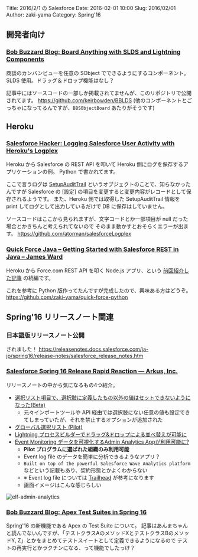 Title: 2016/2/1 の Salesforce
Date: 2016-02-01 10:00
Slug: 2016/02/01
Author: zaki-yama
Category: Spring'16


## 開発者向け




### [Bob Buzzard Blog: Board Anything with SLDS and Lightning Components](http://bobbuzzard.blogspot.jp/2016/01/board-anything-with-slds-and-lightning.html)

商談のカンバンビューを任意の SObject でできるようにするコンポーネント。
SLDS 使用。ドラッグ＆ドロップ機能はなし？

記事中にはソースコードの一部しか掲載されてませんが、このリポジトリで公開されてます。
https://github.com/keirbowden/BBLDS
(他のコンポーネントとごっちゃになってるんですが、`BBSObjectBoard` あたりがそうです)

## Heroku

### [Salesforce Hacker: Logging Salesforce User Activity with Heroku's Logplex](http://www.salesforcehacker.com/2016/01/logging-salesforce-user-activity-with.html)

Heroku から Salesforce の REST API を叩いて Heroku 側にログを保存するアプリケーションの例。
Python で書かれてます。

ここで言うログは [SetupAuditTrail](https://developer.salesforce.com/docs/atlas.en-us.api.meta/api/sforce_api_objects_setupaudittrail.htm) というオブジェクトのことで、知らなかったんですが Salesforce の [設定] の項目を変更すると変更内容がレコードとして保存されるようです。
また、Heroku 側では取得した SetupAuditTrail 情報を print してログとして出力しているだけで DB に保存はしていません。

ソースコードはここから見られますが、文字コードとか一部項目が null だった場合とかきちんと考えられてないので
そのまま動かすとおそらくエラーが出ます。
https://github.com/atorman/salesforceLogplex


### [Quick Force Java – Getting Started with Salesforce REST in Java – James Ward](http://www.jamesward.com/2016/01/26/quick-force-java-getting-started-with-salesforce-rest-in-java)

Heroku から Force.com REST API を叩く Node.js アプリ、という [前回紹介した記事](http://www.jamesward.com/2016/01/13/salesforce-rest-apis-from-zero-to-cloud-to-local-dev-in-minutes) の続編です。

これを参考に Python 版作ってたんですが完成したので、興味ある方はどうぞ。
https://github.com/zaki-yama/quick-force-python


## Spring'16 リリースノート関連

### 日本語版リリースノート公開

されました！
https://releasenotes.docs.salesforce.com/ja-jp/spring16/release-notes/salesforce_release_notes.htm

### [Salesforce Spring 16 Release Rapid Reaction — Arkus, Inc.](http://www.arkusinc.com/archive/2016/salesforce-spring-16-release-rapid-reaction)

リリースノートの中から気になるもの4つ紹介。

- [選択リスト項目で、選択肢に定義したもの以外の値はセットできないようになった(Beta)](http://docs.releasenotes.salesforce.com/en-us/spring16/release-notes/rn_forcecom_general_restricted_picklists_beta.htm)
    - 元々インポートツールや API 経由では選択肢にない任意の値も設定できてしまっていたが、それを禁止するオプションが追加された
- [グローバル選択リスト (Pilot)](http://docs.releasenotes.salesforce.com/en-us/spring16/release-notes/rn_forcecom_general_global_picklists_open_pilot.htm)
- [Lightning プロセスビルダーでドラッグ&ドロップによる並べ替えが可能に](http://docs.releasenotes.salesforce.com/en-us/spring16/release-notes/rn_forcecom_process_reorder_criteria.htm)
- [Event Monitoring データを可視化するAdmin Analytics Appが利用可能に?](http://docs.releasenotes.salesforce.com/en-us/spring16/release-notes/rn_forcecom_monitoring_wave.htm)
    - **Pilot プログラムに選ばれた組織のみ利用可能**
    - Event log file のデータを簡単に分析できるようなアプリ？
    - `Built on top of the powerful Salesforce Wave Analytics platform` などという記載もあり、契約形態とかよくわからない
    - ※ Event log file については [Trailhead](https://developer.salesforce.com/trailhead/ja/module/event_monitoring) が参考になります
    - 画面イメージはこんな感じらしい

![elf-admin-analytics]({filename}/images/2016-02-01/elf-admin-analytics.png)

### [Bob Buzzard Blog: Apex Test Suites in Spring 16](http://bobbuzzard.blogspot.co.uk/2016/01/test-suites-in-spring-16.html)

Spring'16 の新機能である Apex の Test Suite について。
記事はあんまちゃんと読んでないんですが、「テストクラスAのメソッドXとテストクラスBのメソッドY, Z」とかをまとめてテストスイートとして定義できるようになるので
テストの再実行とかラクチンになる、って機能でしたっけ？




